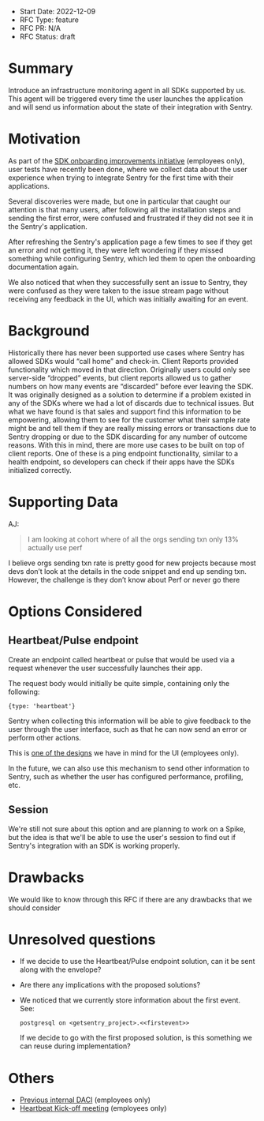 - Start Date: 2022-12-09
- RFC Type: feature
- RFC PR: N/A
- RFC Status: draft

# Summary

Introduce an infrastructure monitoring agent in all SDKs supported by us. This agent will be triggered every time the user launches the application and will send us information about the state of their integration with Sentry.

# Motivation

As part of the [SDK onboarding improvements initiative](https://www.notion.so/sentry/SDK-Onboarding-Improvements-261a3d1deed94522bcff1361fc8bd756) (employees only), user tests have recently been done, where we collect data about the user experience when trying to integrate Sentry for the first time with their applications.

Several discoveries were made, but one in particular that caught our attention is that many users, after following all the installation steps and sending the first error, were confused and frustrated if they did not see it in the Sentry's application.

After refreshing the Sentry's application page a few times to see if they get an error and not getting it, they were left wondering if they missed something while configuring Sentry, which led them to open the onboarding documentation again.

We also noticed that when they successfully sent an issue to Sentry, they were confused as they were taken to the issue stream page without receiving any feedback in the UI, which was initially awaiting for an event.

# Background

Historically there has never been supported use cases where Sentry has allowed SDKs would “call home” and check-in. Client Reports provided functionality which moved in that direction. Originally users could only see server-side “dropped” events, but client reports allowed us to gather numbers on how many events are “discarded” before ever leaving the SDK. It was originally designed as a solution to determine if a problem existed in any of the SDKs where we had a lot of discards due to technical issues. But what we have found is that sales and support find this information to be empowering, allowing them to see for the customer what their sample rate might be and tell them if they are really missing errors or transactions due to Sentry dropping or due to the SDK discarding for any number of outcome reasons. With this in mind, there are more use cases to be built on top of client reports. One of these is a ping endpoint functionality, similar to a health endpoint, so developers can check if their apps have the SDKs initialized correctly.

# Supporting Data

AJ:

> I am looking at cohort where of all the orgs sending txn only 13% actually use perf

I believe orgs sending txn rate is pretty good for new projects because most devs don’t look at the details in the code snippet and end up sending txn. However, the challenge is they don’t know about Perf or never go there

# Options Considered

## Heartbeat/Pulse endpoint

Create an endpoint called heartbeat or pulse that would be used via a request whenever the user successfully launches their app.

The request body would initially be quite simple, containing only the following:

`{type: 'heartbeat'}`

Sentry when collecting this information will be able to give feedback to the user through the user interface, such as that he can now send an error or perform other actions.

This is [one of the designs](https://www.figma.com/file/4EkecQGYtbpOY1G6oEir4X/Exploration%3A-User-Journey?node-id=215%3A1147&t=fGJbtdmq2tDAI8iE-0) we have in mind for the UI (employees only).

In the future, we can also use this mechanism to send other information to Sentry, such as whether the user has configured performance, profiling, etc.

## Session

We're still not sure about this option and are planning to work on a Spike, but the idea is that we'll be able to use the user's session to find out if Sentry's integration with an SDK is working properly.

# Drawbacks

We would like to know through this RFC if there are any drawbacks that we should consider

# Unresolved questions

- If we decide to use the Heartbeat/Pulse endpoint solution, can it be sent along with the envelope?
- Are there any implications with the proposed solutions?
- We noticed that we currently store information about the first event. See:

  `postgresql on <getsentry_project>.<<firstevent>>`

  If we decide to go with the first proposed solution, is this something we can reuse during implementation?

# Others

- [Previous internal DACI](https://www.notion.so/sentry/Boot-up-and-or-heart-beat-b4308d3562a34aa6bba3c86bab575ea8) (employees only)
- [Heartbeat Kick-off meeting](https://www.notion.so/sentry/SDK-Onboarding-Improvements-261a3d1deed94522bcff1361fc8bd756?p=ed5580c63cbf4298ac78eb0b4a9b508a&pm=s) (employees only)
